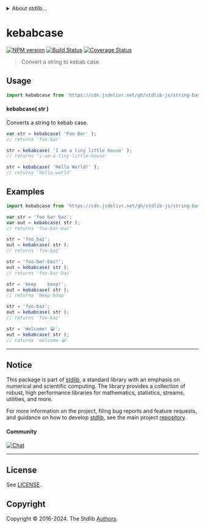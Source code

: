 <!--

@license Apache-2.0

Copyright (c) 2022 The Stdlib Authors.

Licensed under the Apache License, Version 2.0 (the "License");
you may not use this file except in compliance with the License.
You may obtain a copy of the License at

   http://www.apache.org/licenses/LICENSE-2.0

Unless required by applicable law or agreed to in writing, software
distributed under the License is distributed on an "AS IS" BASIS,
WITHOUT WARRANTIES OR CONDITIONS OF ANY KIND, either express or implied.
See the License for the specific language governing permissions and
limitations under the License.

-->


<details>
  <summary>
    About stdlib...
  </summary>
  <p>We believe in a future in which the web is a preferred environment for numerical computation. To help realize this future, we've built stdlib. stdlib is a standard library, with an emphasis on numerical and scientific computation, written in JavaScript (and C) for execution in browsers and in Node.js.</p>
  <p>The library is fully decomposable, being architected in such a way that you can swap out and mix and match APIs and functionality to cater to your exact preferences and use cases.</p>
  <p>When you use stdlib, you can be absolutely certain that you are using the most thorough, rigorous, well-written, studied, documented, tested, measured, and high-quality code out there.</p>
  <p>To join us in bringing numerical computing to the web, get started by checking us out on <a href="https://github.com/stdlib-js/stdlib">GitHub</a>, and please consider <a href="https://opencollective.com/stdlib">financially supporting stdlib</a>. We greatly appreciate your continued support!</p>
</details>

# kebabcase

[![NPM version][npm-image]][npm-url] [![Build Status][test-image]][test-url] [![Coverage Status][coverage-image]][coverage-url] <!-- [![dependencies][dependencies-image]][dependencies-url] -->

> Convert a string to kebab case.

<!-- Package usage documentation. -->



<section class="usage">

## Usage

```javascript
import kebabcase from 'https://cdn.jsdelivr.net/gh/stdlib-js/string-base-kebabcase@v0.2.1-deno/mod.js';
```

#### kebabcase( str )

Converts a string to kebab case.

```javascript
var str = kebabcase( 'Foo Bar' );
// returns 'foo-bar'

str = kebabcase( 'I am a tiny little house' );
// returns 'i-am-a-tiny-little-house'

str = kebabcase( 'Hello World!' );
// returns 'hello-world'
```

</section>

<!-- /.usage -->

<!-- Package usage examples. -->

<section class="examples">

## Examples

```javascript
import kebabcase from 'https://cdn.jsdelivr.net/gh/stdlib-js/string-base-kebabcase@v0.2.1-deno/mod.js';

var str = 'foo bar baz';
var out = kebabcase( str );
// returns 'foo-bar-baz'

str = 'foo_baz';
out = kebabcase( str );
// returns 'foo-baz'

str = 'foo-bar-baz!';
out = kebabcase( str );
// returns 'foo-bar-baz'

str = 'beep    boop!';
out = kebabcase( str );
// returns 'beep-boop'

str = 'foo-baz';
out = kebabcase( str );
// returns 'foo-baz'

str = 'Welcome! 😀';
out = kebabcase( str );
// returns 'welcome-😀'
```

</section>

<!-- /.examples -->

<!-- Section for related `stdlib` packages. Do not manually edit this section, as it is automatically populated. -->

<section class="related">

</section>

<!-- /.related -->

<!-- Section for all links. Make sure to keep an empty line after the `section` element and another before the `/section` close. -->


<section class="main-repo" >

* * *

## Notice

This package is part of [stdlib][stdlib], a standard library with an emphasis on numerical and scientific computing. The library provides a collection of robust, high performance libraries for mathematics, statistics, streams, utilities, and more.

For more information on the project, filing bug reports and feature requests, and guidance on how to develop [stdlib][stdlib], see the main project [repository][stdlib].

#### Community

[![Chat][chat-image]][chat-url]

---

## License

See [LICENSE][stdlib-license].


## Copyright

Copyright &copy; 2016-2024. The Stdlib [Authors][stdlib-authors].

</section>

<!-- /.stdlib -->

<!-- Section for all links. Make sure to keep an empty line after the `section` element and another before the `/section` close. -->

<section class="links">

[npm-image]: http://img.shields.io/npm/v/@stdlib/string-base-kebabcase.svg
[npm-url]: https://npmjs.org/package/@stdlib/string-base-kebabcase

[test-image]: https://github.com/stdlib-js/string-base-kebabcase/actions/workflows/test.yml/badge.svg?branch=v0.2.1
[test-url]: https://github.com/stdlib-js/string-base-kebabcase/actions/workflows/test.yml?query=branch:v0.2.1

[coverage-image]: https://img.shields.io/codecov/c/github/stdlib-js/string-base-kebabcase/main.svg
[coverage-url]: https://codecov.io/github/stdlib-js/string-base-kebabcase?branch=main

<!--

[dependencies-image]: https://img.shields.io/david/stdlib-js/string-base-kebabcase.svg
[dependencies-url]: https://david-dm.org/stdlib-js/string-base-kebabcase/main

-->

[chat-image]: https://img.shields.io/gitter/room/stdlib-js/stdlib.svg
[chat-url]: https://app.gitter.im/#/room/#stdlib-js_stdlib:gitter.im

[stdlib]: https://github.com/stdlib-js/stdlib

[stdlib-authors]: https://github.com/stdlib-js/stdlib/graphs/contributors

[umd]: https://github.com/umdjs/umd
[es-module]: https://developer.mozilla.org/en-US/docs/Web/JavaScript/Guide/Modules

[deno-url]: https://github.com/stdlib-js/string-base-kebabcase/tree/deno
[deno-readme]: https://github.com/stdlib-js/string-base-kebabcase/blob/deno/README.md
[umd-url]: https://github.com/stdlib-js/string-base-kebabcase/tree/umd
[umd-readme]: https://github.com/stdlib-js/string-base-kebabcase/blob/umd/README.md
[esm-url]: https://github.com/stdlib-js/string-base-kebabcase/tree/esm
[esm-readme]: https://github.com/stdlib-js/string-base-kebabcase/blob/esm/README.md
[branches-url]: https://github.com/stdlib-js/string-base-kebabcase/blob/main/branches.md

[stdlib-license]: https://raw.githubusercontent.com/stdlib-js/string-base-kebabcase/main/LICENSE

</section>

<!-- /.links -->
